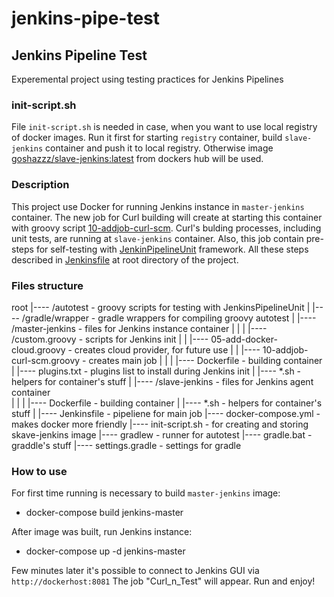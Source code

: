 # jenkins-pipe-test

## Jenkins Pipeline Test

Experemental project using testing practices for Jenkins Pipelines

### init-script.sh

File `init-script.sh` is needed in case, when you want to use local registry of docker images. Run it first for starting `registry` container, build `slave-jenkins` container and push it to local registry. Otherwise image [goshazzz/slave-jenkins:latest](https://hub.docker.com/repository/docker/goshazzz/slave-jenkins) from dockers hub will be used.

### Description

This project use Docker for running Jenkins instance in `master-jenkins` container. The new job for Curl building will create at starting this container with groovy script [10-addjob-curl-scm](https://github.com/yegor-sokolovskiy/jenkins-pipe-test/blob/master/master-jenkins/custom.groovy/10-addjob-curl-scm.groovy). Curl's bulding processes, including unit tests, are running at `slave-jenkins` container. 
Also, this job contain pre-steps for self-testing with [JenkinPipelineUnit](https://github.com/jenkinsci/JenkinsPipelineUnit) framework. All these steps described in [Jenkinsfile](https://github.com/yegor-sokolovskiy/jenkins-pipe-test/blob/master/Jenkinsfile) at root directory of the project.

### Files structure

root
|---- /autotest       - groovy scripts for testing with JenkinsPipelineUnit
|
|---- /gradle/wrapper - gradle wrappers for compiling groovy autotest
|
|---- /master-jenkins - files for Jenkins instance container
|     |
|     |---- /custom.groovy - scripts for Jenkins init
|     |     |---- 05-add-docker-cloud.groovy - creates cloud provider, for future use
|     |     |---- 10-addjob-curl-scm.groovy  - creates main job
|     |
|     |---- Dockerfile     - building container
|     |---- plugins.txt    - plugins list to install during Jenkins init
|     |---- *.sh           - helpers for container's stuff
|
|---- /slave-jenkins  - files for Jenkins agent container  
|     |
|     |---- Dockerfile     - building container
|     |---- *.sh           - helpers for container's stuff
|
|---- Jenkinsfile     - pipeliene for main job
|---- docker-compose.yml - makes docker more friendly
|---- init-script.sh  - for creating and storing skave-jenkins image
|---- gradlew         - runner for autotest
|---- gradle.bat      - graddle's stuff
|---- settings.gradle - settings for gradle


### How to use

For first time running is necessary to build `master-jenkins` image:
*  docker-compose build jenkins-master

After image was built, run Jenkins instance:
*  docker-compose up -d jenkins-master

Few minutes later it's possible to connect to Jenkins GUI via `http://dockerhost:8081`
The job "Curl_n_Test" will appear. Run and enjoy!



